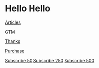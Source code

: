 # Hello Hello


[Articles](/articles)

[GTM](/testgtm)

[Thanks](/thank-you)

[Purchase](/purchase-complete)

<a href="/subscribed" class="sub-link" data-subvalue="50">Subscribe 50</a>
<a href="/subscribed" class="sub-link" data-subvalue="250">Subscribe 250</a>
<a href="/subscribed" class="sub-link" data-subvalue="500">Subscribe 500</a>
